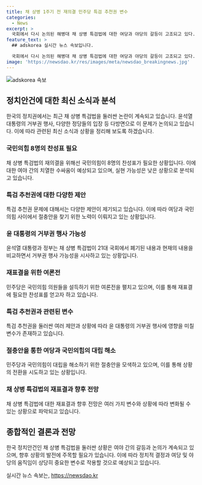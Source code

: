 ```yaml
---
title: 채 상병 1주기 전 재의결 민주당 특검 추천권 변수
categories:
  - News
excerpt: >
  국회에서 다시 논의된 해병대 채 상병 특검법에 대한 여당과 야당의 갈등이 고조되고 있다. 국민의힘이 특검법 재표결을 위해 찬성 8표를 필요로 하지만 실현 가능성은 낮은 상황이다. 민주당은 국민의힘 의원들을 설득하기 위해 모든 노력을 기울이고 있으나, 여당과 국민의힘의 타협 여부가 변수로 작용한다. 특검 추천권 문제를 중심으로 여당과 야당이 대립하고 있으며, 이에 따라 윤 대통령의 거부권 행사 여부와 특검법의 재표결 결과가 관심을 모으고 있다.
feature_text: >
  ## adskorea 실시간 뉴스 속보입니다.

  국회에서 다시 논의된 해병대 채 상병 특검법에 대한 여당과 야당의 갈등이 고조되고 있다. 국민의힘이 특검법 재표결을 위해 찬성 8표를 필요로 하지만 실현 가능성은 낮은 상황이다. 민주당은 국민의힘 의원들을 설득하기 위해 모든 노력을 기울이고 있으나, 여당과 국민의힘의 타협 여부가 변수로 작용한다. 특검 추천권 문제를 중심으로 여당과 야당이 대립하고 있으며, 이에 따라 윤 대통령의 거부권 행사 여부와 특검법의 재표결 결과가 관심을 모으고 있다.
image: 'https://newsdao.kr/res/images/meta/newsdao_breakingnews.jpg'
---
```


<p><img src="https://newsdao.kr/res/images/meta/newsdao_breakingnews.jpg" alt="adskorea 속보" /></p>

<h2 data-ke-size="size26">정치안건에 대한 최신 소식과 분석</h2>

<p data-ke-size="size16">한국의 정치권에서는 최근 채 상병 특검법을 둘러싼 논란이 계속되고 있습니다. 윤석열 대통령의 거부권 행사, 다양한 정당들의 입장 등 다방면으로 이 문제가 논의되고 있습니다. 이에 따라 관련된 최신 소식과 상황을 정리해 보도록 하겠습니다.</p>

<h3>국민의힘 8명의 찬성표 필요</h3>

<p data-ke-size="size16">채 상병 특검법의 재의결을 위해선 국민의힘이 8명의 찬성표가 필요한 상황입니다. 이에 대한 여야 간의 치열한 수싸움이 예상되고 있으며, 실현 가능성은 낮은 상황으로 분석되고 있습니다.</p>

<h3>특검 추천권에 대한 다양한 제안</h3>

<p data-ke-size="size16">특검 추천권 문제에 대해서는 다양한 제안이 제기되고 있습니다. 이에 따라 여당과 국민의힘 사이에서 절충안을 찾기 위한 노력이 이뤄지고 있는 상황입니다.</p>

<h3>윤 대통령의 거부권 행사 가능성</h3>

<p data-ke-size="size16">윤석열 대통령과 정부는 채 상병 특검법이 21대 국회에서 폐기된 내용과 현재의 내용을 비교하면서 거부권 행사 가능성을 시사하고 있는 상황입니다.</p>

<h3>재표결을 위한 여론전</h3>

<p data-ke-size="size16">민주당은 국민의힘 의원들을 설득하기 위한 여론전을 펼치고 있으며, 이를 통해 재표결에 필요한 찬성표를 얻고자 하고 있습니다.</p>

<h3>특검 추천권과 관련된 변수</h3>

<p data-ke-size="size16">특검 추천권을 둘러싼 여러 제안과 상황에 따라 윤 대통령의 거부권 행사에 영향을 미칠 변수가 존재하고 있습니다.</p>

<h3>절충안을 통한 여당과 국민의힘의 대립 해소</h3>

<p data-ke-size="size16">민주당과 국민의힘이 대립을 해소하기 위한 절충안을 모색하고 있으며, 이를 통해 상황의 전환을 시도하고 있는 상황입니다.</p>

<h3>채 상병 특검법의 재표결과 향후 전망</h3>

<p data-ke-size="size16">채 상병 특검법에 대한 재표결과 향후 전망은 여러 가지 변수와 상황에 따라 변화될 수 있는 상황으로 파악되고 있습니다.</p>

<h2 data-ke-size="size26">종합적인 결론과 전망</h2>

<p data-ke-size="size16">한국 정치안건인 채 상병 특검법을 둘러싼 상황은 여야 간의 갈등과 논의가 계속되고 있으며, 향후 상황의 발전에 주목할 필요가 있습니다. 이에 따라 정치적 결정과 여당 및 야당의 움직임이 상당히 중요한 변수로 작용할 것으로 예상되고 있습니다.</p>
실시간 뉴스 속보는, <a href="https://newsdao.kr" rel="dofollow">https://newsdao.kr</a>


